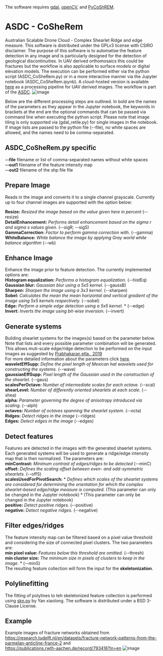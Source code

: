 The software requires [gdal](https://pypi.org/project/GDAL/), [openCV](https://pypi.org/project/opencv-python/), and [PyCoShREM](https://github.com/rgcda/PyCoShREM).

# ASDC - CoSheRem
Australian Scalable Drone Cloud - Complex Shearlet Ridge and edge measure. This software is distributed under the GPLv3 license with CSIRO disclaimer. The purpose of this software is to automatise the feature detection in any image and is particularly designed for the detection of geological discontinuities. In UAV derived orthomosaics this could be fractures but the workflow is also applicable to surface models or digital elevation models. The execution can be performed either via the python script (ASDC_CoSheRem.py) or in a more interactive manner via the Jupyter notebook (ASDC_CoSheRem.ipynb). A cloud-hosted version is available [here](https://asdc.cloud.edu.au) as a processing pipeline for UAV derived images. 
The workflow is part of the [ASDC](https://asdc.io/).
![image](https://user-images.githubusercontent.com/82503083/190591385-dca6b50e-7555-4ebe-9c2c-99d71b9dbc34.png)

Below are the different processing steps are outlined. In bold are the names of the parameters as they appear in the Jupyter notebook, the keywords in brackets at the end are the optional commands that can be passed via command line when executing the python script. Please note that image tiling is only supported via (gdal_retile.py) for single images in the notebook. If image lists are passed to the python file (--file), no white spaces are allowed, and the names need to be comma-separated.

## ASDC_CoSheRem.py specific
**--file** filename or list of comma-separated names without white spaces  <br />
**--out1** filename of the feature intensity map  <br />
**--out2** filename of the shp file file <br />

## Prepare Image
Reads in the image and converts it to a single channel grayscale.
Currently up to four channel images are supported with the option below:

**Resize:** *Resized the image based on the value given here in percent* (--resize) <br />
**DetailEnhancement:** *Performs detail enhancement based on the sigma r and sigma s values given.* (--sigR; --sigS) <br />
**GammaCorrection:** *Factor to perform gamma correction with.* (--gamma) <br />
**WhiteBalance:** *White balance the image by applying Gray world white balance algorithm* (--wb) <br />

## Enhance Image
Enhance the image prior to feature detection. 
The currently implemented options are: <br/>
**Histogram equalization:** *Performs a histogram equalization.* (--histEq) <br />
**Gaussian blur:** *Gaussian blur using a 5x5 kernel.* (--gaussB) <br />
**Sharpen:** *Sharpen the image using a 3x3 kernel.* (--sharpen) <br />
**Sobel:** *Calculates the mean the mean horizontal and vertical gradient of the image using 5x5 kernels respectively.* (--sobel) <br />
**Edge:** *Perform a simple edge detection using a 5x5 kernel.* * (--edge) <br />
 **Invert:** *Inverts the image using bit-wise inversion.* (--invert) <br />
 
## Generate systems
Building shearlet systems for the images(s) based on the parameter below. Note that lists and every possible parameter combination will be generated. This allows muti-scale edge/ridge detection to be performed on the input images as suggested by [Prabhakaran etla., 2019](https://doi.org/10.5194/se-10-2137-2019) <br />
For more detailed information about the parameters click [here](http://www.math.uni-bremen.de/cda/software/CoShREM_Parameter_Guide.pdf). <br />
**waveletEffSupp:** *Define the pixel length of Mexican hat wavelets used for constructing the systems.* (--wave) <br />
**gaussianEffSupp:** *Pixel length of the Gaussian used in the construction of the shearlet.* (--gaus) <br />
**scalesPerOctave:** *Number of intermediate scales for each octave.* (--scal) <br />
**shearLevel:** *Number of differently oriented shearlets at each scale.* (--shea) <br />
**alpha:** *Parameter governing the degree of anisotropy introduced via scaling.* (--alph) <br />
**octaves:** *Number of octaves spanning the shearlet system.* (--octa) <br />
**Ridges:** *Detect ridges in the image* (--ridges) <br />
**Edges:** *Detect edges in the image* (--edges) <br />

## Detect features
Features are detected in the images with the generated shaerlet systems. Each generated systems will be used to generate a ridge/edge intensity map that is then normalized. The parameters are: <br />
**minContrast:** *Minimum contrast of edges/ridges to be detected* (--minC) <br/>
**offset:** *Defines the scaling offset between even- and odd-symmetric shearlets.* (--offS) <br />
**scalesUsedForPivotSearch:** * *Defines which scales of the shearlet systems are considered for determining the orientation for which the complex shearlet-based edge/ridge measure is computed.* (This parameter can only be changed in the Jupyter notebook) * (This parameter can only be changed in the Jupyter notebook) <br />
**positive:** *Detect positive ridges.* (--positive) <br />
**negative:** *Detect negative ridges.* (--negative) <br />

## Filter edges/ridges
The feature intensity map can be filtered based on a pixel value threshold and considering the size of connected pixel clusters. The two parameters are: <br />
**min pixel value:** *Features below this threshold are omitted.* (--thresh) <br />
**min cluster size:** *The minimum size in pixels of clusters to keep in the image.* * (--minS) <br />
The resulting feature collection will form the input for the **skeletonization**. 

## Polylinefitting
The fitting of polylines to teh skeletonized feature collection is performed using [skn.py](https://github.com/Image-Py/sknw) by Yan xiaolong.
The software is distributed under a BSD 3-Clause License.

## Example
Example images of fracture networks obtained from <br />
https://research.tudelft.nl/en/datasets/fracture-network-patterns-from-the-parmelan-anticline-france-2 and <br />
https://publications.rwth-aachen.de/record/793416?ln=en 
![image](https://user-images.githubusercontent.com/82503083/190591211-6fe74e9f-1570-4ebc-8837-c9f71c08f9a2.png)

